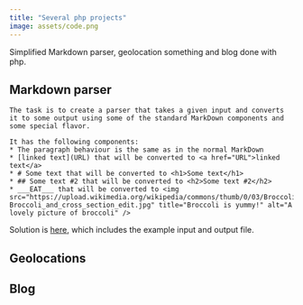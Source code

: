```yaml
---
title: "Several php projects"
image: assets/code.png
---
```


Simplified Markdown parser, geolocation something and blog done with php.

## Markdown parser
```
The task is to create a parser that takes a given input and converts it to some output using some of the standard MarkDown components and some special flavor.

It has the following components:
* The paragraph behaviour is the same as in the normal MarkDown
* [linked text](URL) that will be converted to <a href="URL">linked text</a>
* # Some text that will be converted to <h1>Some text</h1>
* ## Some text #2 that will be converted to <h2>Some text #2</h2>
* ___EAT___ that will be converted to <img src="https://upload.wikimedia.org/wikipedia/commons/thumb/0/03/Broccoli_and_cross_section_edit.jpg/320px-Broccoli_and_cross_section_edit.jpg" title="Broccoli is yummy!" alt="A lovely picture of broccoli" />
```

Solution is [here](/projects/php/markdown-parser), which includes the example input and output file.

## Geolocations

## Blog
